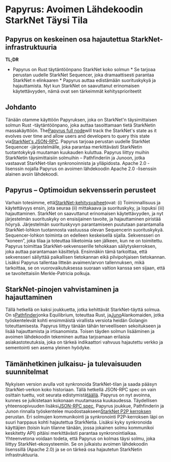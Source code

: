 # Papyrus: Avoimen Lähdekoodin StarkNet Täysi Tila
## Papyrus on keskeinen osa hajautettua StarkNet-infrastruktuuria
**TL;DR**
* Papyrus on Rust täytäntöönpano StarkNet koko solmun * Se tarjoaa perustan uudelle StarkNet Sequencer, joka dramaattisesti parantaa StarkNet n elinkaaren * Papyrus auttaa edistämään suorituskykyä ja hajauttamista. Nyt kun StarkNet on saavuttanut erinomaisen käytettävyyden, nämä ovat sen tärkeimmät kehitysprioriteetit
## Johdanto
Tänään otamme käyttöön Papyruksen, joka on StarkNet'n täysimittaisen solmun Rust -täytäntöönpano, joka auttaa tasoittamaan tietä StarkNetin massakäyttöön. The[Papyrus full node](https://github.com/starkware-libs/papyrus)will track the StarkNet's state as it evolves over time and allow users and developers to query this state via[StarkNet's JSON-RPC](https://github.com/starkware-libs/starknet-specs/blob/master/api/starknet_api_openrpc.json). Papyrus tarjoaa perustan uudelle StarkNet Sequencer -järjestelmälle, joka parantaa merkittävästi StarkNetin tuotantokykyä muutaman kuukauden kuluttua. Papyrus liittyy muihin StarkNetin täysimittaisiin solmuihin – Pathfinderiin ja Junoon, jotka vastaavat StarkNet-tilan synkronoinnista ja ylläpidosta. Apache 2.0 -lisenssin nojalla Papyrus on avoimen lähdekoodin Apache 2.0 -lisenssin alainen avoin lähdekoodi.
## Papyrus – Optimoidun sekvensserin perusteet
Varhain totesimme, että[StarkNet-kehitysvaiheet](https://medium.com/starkware/starknet-on-to-the-next-challenge-96a39de7717)ovat: (i) Toiminnallisuus ja käytettävyys ensin, jota seuraa (ii) mittakaava ja suorituskyky, ja lopuksi (iii) hajauttaminen. StarkNet on saavuttanut erinomaisen käytettävyyden, ja nyt järjestelmän suorituskyky on ensisijainen tavoite, ja hajauttaminen piristää höyryä. Järjestelmän suorituskyvyn parantamiseen puututaan parantamalla StarkNet-lohkon tuotannosta vastuussa olevan Sequencerin suorituskykyä. Sequencer-lohkon toiminta on edelleen keskeisellä sijalla. Sekvensseri on ”koneen”, joka tilaa ja toteuttaa liiketoimia sen jälkeen, kun ne on toimitettu. Papyrus toimittaa StarkNet-sekvensserille tehokkaan säilytyskerroksen, joka auttaa parantamaan käsittelyä. Ensinnäkin tämä tarkoittaa, että sekvensseri säilyttää paikallisen tietokannan eikä pilvipohjaisen tietokannan. Lisäksi Papyrus tallentaa litteän avaimen/arvon tallennuksen, mikä tarkoittaa, se on vuorovaikutuksessa suoraan valtion kanssa sen sijaan, että se tavoitettaisiin Merkle-Patricia polkuja.
## StarkNet-pinojen vahvistaminen ja hajauttaminen
Tällä hetkellä on kaksi joukkuetta, jotka kehittävät StarkNet-täyttä solmua. On s[Pathfinder](https://github.com/eqlabs/pathfinder)jonka Equilibrium, toteuttaa Rust, ja[Juno](https://github.com/NethermindEth/juno)Alankomaiden, jotka työskentelevät kohti ensimmäistä virallista versiota heidän Golangin toteuttamisesta. Papyrus liittyy tänään tähän terveelliseen sekoitukseen ja lisää hajauttamista ja irtisanomista. Toisen täyden solmun lisääminen ja avoimen lähdekoodin tekeminen auttaa tarjoamaan erilaisia asiakastoteutuksia, joka on tärkeä indikaattori vahvuus hajautettu verkko ja sementointi sen asema yleinen hyödyke.
## Tämänhetkinen julkaisu- ja tulevaisuuden suunnitelmat
Nykyisen version avulla voit synkronoida StarkNet-tilan ja saada pääsyn StarkNet-verkon koko historiaan. Tällä hetkellä JSON-RPC spec on vain osittain tuettu, voit seurata edistymistä[täällä](https://github.com/starkware-libs/papyrus#endpoints). Papyrus on nyt avoinna, kunnes se julkistetaan kokonaan muutamassa kuukaudessa. Täydellisen yhteensopivuuden lisäksi[JSON-RPC spec](https://github.com/starkware-libs/starknet-specs/blob/master/api/starknet_api_openrpc.json), Papyrus joukkue, Pathfinderin ja Junon rinnalla työskentelee muodostaakseen[StarkNet P2P kerroksen](https://github.com/starknet-io/starknet-p2p-specs) perustan. Eri solmujen kommunikointi ja synkronointi P2P-kerroksen läpi on suuri harppaus kohti hajautettua StarkNetia. Lisäksi kyky synkronoida käyttäjien (toisin kuin tilanne tänään, jossa jokainen solmu kommunikoi keskitetty API) pitäisi merkittävästi parantaa synkronointiaikaa. Yhteenvetona voidaan todeta, että Papyrus on kolmas täysi solmu, joka liittyy StarkNet-ekosysteemiin. Se on julkaistu avoimen lähdekoodin lisenssillä (Apache 2.0) ja se on tärkeä osa hajautetun StarkNetin infrastruktuuria.